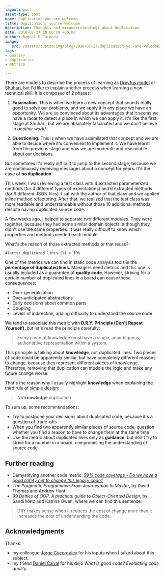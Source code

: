 ```yaml
---
layout: post
asset-type: post
name: duplication-you-are-welcome 
title: Duplication, you're welcome
description: Thoughts and misunderstandings about duplication
date: 2018-02-27 18:00:00 +00:00
author: Raquel M Carmena
image:
   src: /assets/custom/img/blog/2018-02-27-duplication-you-are-welcome/duplication-header.jpg
tags:
- quality
- duplication
- metrics

---
```


There are models to describe the process of learning as <a href="http://wiki.c2.com/?DreyfusModel">Dreyfus model</a> or <a href="http://wiki.c2.com/?ShuHaRi" target="_blank">Shuhari</a>, but I'd like to explain another process when learning a new technical skill. It is composed of 2 phases: 

1. **Fascination**. This is when we learn a new concept that sounds really good to solve our problems, and we apply it in any place we have an opportunity. We are so convinced about its advantages that it seems we have a radar to detect a place in which we can apply it. It's like the first stage at Shuhari, but we are absolutely fascinated and we don't believe in _another world_.

2. **Questioning**. This is when we have assimilated that concept and we are able to decide where it's convenient to implement it. We have learnt from the previous stage and now we are moderate and reasonable about our decisions.

But sometimes it's really difficult to jump to the second stage, because we are continuously receiving messages about a concept for years. It's the case of **no duplication**. 

This week, I was reviewing a test class with 4 extracted parameterized methods (for 4 different types of expectations) and 6 extracted methods (for 6 different JSON files). I sat with the author of that class and we applied inline method refactoring. After that, we realized that the test class was more readable and understandable without those 10 additional methods, despite having duplicated source code.

A few weeks ago, I helped to separate two different modules. They were together, because they had some similar domain objects, although they didn't use the same properties. It was really difficult to know which properties and methods needed each module.

What's the reason of those extracted methods or that reuse?:

`Alerts: duplicated lines (%) > 10%`

One of the metrics we can find in static code analysis tools is the **percentage of duplicated lines**. Managers need metrics and this one is usually included as a guarantee of **quality code**. However, striving for a certain number of duplicated lines in a board can cause these consequences:

* Over-generalization
* Over-anticipated abstractions
* Early decisions about common parts
* Coupling
* Levels of indirection, adding difficulty to understand the source code

We tend to associate this metric with **D.R.Y. Principle (Don't Repeat Yourself)**, but let's read the principle carefully:
> Every piece of knowledge must have a single, unambiguous, authoritative representation within a system.

This principle is talking about **knowledge**, not duplicated lines. Two pieces of code could be apparently similar, but have completely different reasons to change, because they represent different pieces of knowledge. Therefore, removing that duplication can muddle the logic and make any future change worse.

That's the reason why I usually highlight **knowledge** when explaining the third rule of <a href="http://wiki.c2.com/?XpSimplicityRules" target="_blank">simple design</a>:
> No **knowledge** duplication

To sum up, some recommendations:

* Try to postpone your decisions about duplicated code, because it's a question of trade-offs
* When you find two apparently similar pieces of source code, question whether you find a reason to have to change them at the same time
* Use the metric about duplicated lines only as **guidance**, but don't try to strive for a number in a board, compromising the understanding of source code

## Further reading

* Demystifying another code metric: <a href="/2017/09/01/do-we-have-a-good-safety-net-to-change-this-legacy-code/">_99% code coverage - Do we have a good safety net to change this legacy code?_</a>
* _The Pragmatic Programmer: From Journeyman to Master_, by David Thomas and Andrew Hunt
* _99 Bottles of OOP. A practical guide to Object-Oriented Design_, by Sandi Metz and Katrina Owen, where we can find this sentence:
> DRY makes sense when it reduces the cost of change more than it increases the cost of understanding the code.

## Acknowledgments

Thanks:

* my colleague <a href="/publications/author/jorge-gueorguiev-garcia/">Jorge Gueorguiev</a> for his inputs when I talked about this subject.
* my friend <a href="https://twitter.com/dcarral" target="_blank">Daniel Carral</a> for his dojo _What is good code? Evaluating code quality_.
